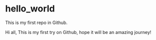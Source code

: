 # hello_world
This is my first repo in Github.

Hi all,
  This is my first try on Github, hope it will be an amazing journey!
